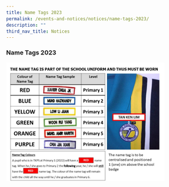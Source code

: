 ```yaml
---
title: Name Tags 2023
permalink: /events-and-notices/notices/name-tags-2023/
description: ""
third_nav_title: Notices
---
```


### **Name Tags 2023**

<img src="/images/nametag.jpg" style="width:85%">